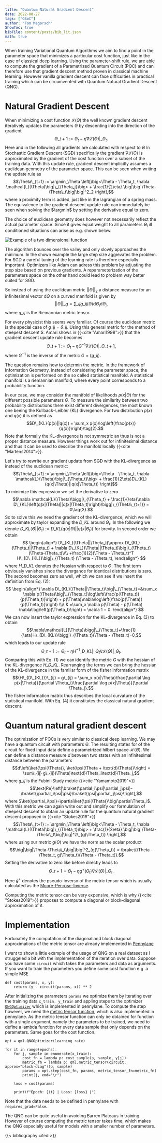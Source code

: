 ```yaml
---
title: "Quantum Natural Gradient Descent"
date: 2022-08-27
tags: ["GSoC"]
author: "Tom Magorsch"
ShowToc: true
bibFile: content/posts/bib_lit.json
math: true
---
```


When training Variational Quantum Algorithms we aim to find a point in the parameter space that minimizes a particular cost function, just like in the case of classical deep learning.
Using the parameter-shift rule, we are able to compute the gradient of a Parametrized Quantum Circuit (PQC) and can therefore use that gradient descent method proven in classical machine learning.
However vanilla gradient descent can face difficulties in practical training which can be circumvented with Quantum Natural Gradient Descent (QNG).

# Natural Gradient Descent

When minimizing a cost function $\mathcal{L}(\Theta)$ the well known gradient descent iteratively updates the parameters $\Theta$ by descenting into the direction of the gradient
$$\Theta\_{t+1} := \Theta_t - \eta \nabla \mathcal{L}(\Theta)\big|\_{\Theta_t}.$$
Here and in the following all gradients are calculated with respect to $\Theta$
In Stochastic Gradient Descent (SGD) specifically the gradient $\nabla \mathcal{L}(\Theta)$ is approximated by the gradient of the cost funciton over a subset of the training data.
With this update rule, gradient descent implicitly assumes a euclidean geometry of the parameter space. This can be seen when writing the update rule as
$$\Theta\_{t+1} := \argmin_\Theta \left[\big<\Theta - \Theta_t, \nabla \mathcal{L}(\Theta)\big|\_{\Theta_t}\big> + \frac{1}{2\eta} \big|\big|\Theta-\Theta\_t\big|\big|^2_2 \right],$$
where a proximity term is added, just like in the lagrangian of a spring mass.
The equivalence to the gradient descent update rule can immediately be seen when solving the $\argmin$ by setting the derivative equal to zero. 

The choice of euclidean geometry does however not necessarily reflect the actual parameter space.
Since it gives equal weight to all parameters $\Theta_i$ ill conditioned situations can arise as e.g. shown below.

![Example of a two dimensional function](../grad.png#center)

The algorithm bounces over the valley and only slowly approaches the minimum. In the shown example the large step size aggrevates the problem. For SGD a careful tuning of the learning rate is therefore especially important. Optimizers like Adam can adress this problem by adjusting the step size based on previous gradients.
A reparameterization of the parameters space on the other hand could lead to problem way better suited for SGD.

So instead of using the euclidean metric $||\Theta||_2$ a distance measure for an infinitesimal vector $\text{d}\Theta$ on a curved manifold is given by
$$||\Theta||\_{g} = \sum\_{ij}g\_{ij}(\Theta)\text{d}\Theta_i\text{d}\Theta_j,$$
where $g\_{ij}$ is the Riemannian metric tensor.

For every physicist this seems very familiar. Of course the euclidean metric is the special case of $g\_{ij}=\delta\_{ij}$.
Using this general metric for the method of steepest descent S. Amari shows in {{<cite "Amari1998">}} that the gradient descent update rule becomes
$$\Theta\_{t+1} := \Theta_t - \eta G^{-1}\nabla\mathcal{L}(\Theta)\big|\_{\Theta\_{t+1}}\tag{1},$$
where $G^{-1}$ is the inverse of the metric $G = (g\_{ij})$.

The question remains how to determin the metric. In the framework of Information Geometry, instead of considering the parameter space, the optimization is performed on the so called statistical manifold.
A statistical manifold is a riemannian manifold, where every point corresponds to a probability function.

In our case, we may consider the manifold of likelihoods $p(x|\Theta)$ for the different possible parameters $\Theta$.
To measure the similarity between two probability distributions there exist different divergences, the most known one beeing the Kullback–Leibler (KL) divergence. For two distribution $p(x)$ and $q(x)$ it is defined as
$$D\_{KL}(p(x)||q(x)) = \sum_x p(x)\log\left(\frac{p(x)}{q(x)}\right)\tag{2}.$$
Note that formally the KL-divergence is not symmetric an thus is not a proper distance measure. However things work out for infinitesimal distance and thus it can be used to describe the manifold locally {{<cite "Martens2014">}}.

Let's try to rewrite our gradient update from SGD with the KL-divergence as instead of the euclidean metric:
$$\Theta\_{t+1} := \argmin_\Theta \left[\big<\Theta - \Theta_t, \nabla \mathcal{L}(\Theta)\big|\_{\Theta_t}\big> + \frac{1}{2\eta}D\_{KL}(q(x|\Theta)||q(x|\Theta_t)) \right]$$
To minimize this expression we set the derivative to zero
$$\nabla \mathcal{L}(\Theta)\bigg|\_{\Theta_t} + \frac{1}{\eta}\nabla D\_{KL}\left(q(x|\Theta)||q(x|\Theta_t)\right)\bigg|\_{\Theta\_{t+1}} = 0\tag{3}.$$
So to solve this we need the gradient of the KL-divergence, which we will approximate by taylor expanding the $D\_{KL}$ around $\Theta_t$. In the following we denote $D\_{KL}(\Theta||\Theta_t) := D\_{KL}(q(x|\Theta)||q(x|\Theta_t))$ for brevity. In second order we obtain
$$
\begin{align*}
D\_{KL}(\Theta||\Theta_t)\approx D\_{KL}(\Theta_t||\Theta_t) + \nabla D\_{KL}(\Theta||\Theta_t)\big|\_{\Theta_t}(\Theta-\Theta_t)\\\\ +\frac{1}{2}(\Theta - \Theta_t)^T H\_{D\_{KL}}\big|\_{\Theta_t} (\Theta - \Theta_t),
\end{align*}
$$
where $H\_{D\_{KL}}$ denotes the Hessian with respect to $\Theta$.
The first term obviously vanishes since the divergance for identical distributions is zero. The second becomes zero as well, which we can see if we insert the definition from Eq. $(2)$:
$$
\begin{align*}
\nabla D\_{KL}(\Theta||\Theta_t)\big|\_{\Theta_t}=&\sum_x \nabla p(\Theta)\big|\_{\Theta_t}\log\left(\frac{p(\Theta_t)}{p(\Theta_t)}\right) + p(\Theta)\nabla\log\left(\frac{p(\Theta)}{p(\Theta_t)}\right) \\\\
& =\sum_x \nabla p(\Theta) - p(\Theta) \nabla\log\left(p(\Theta_t)\right) = \nabla 1 = 0.
\end{align*}
$$
We can now insert the taylor expression for the KL-divergence in Eq. $(3)$ to obtain
$$\nabla\mathcal{L}(\Theta)\bigg|\_{\Theta_t}+\frac{1}{\eta}H\_{D\_{KL}}\bigg|\_{\Theta_t}(\Theta - \Theta_t)=0,$$
which leads to our update rule
$$\Theta\_{t+1} := \Theta_t - \eta H^{-1}\_{D\_{KL}}\bigg|\_{\Theta_t}\nabla\mathcal{L}(\Theta)\bigg|\_{\Theta_t} \tag{4}.$$
Comparing this with Eq. $(1)$ we can identify the metric $G$ with the hessian of the KL-divergence $H\_{D\_{KL}}$.
Rearranging the terms we can bring the hessian of the KL-divergence in the familiar form of the fisher information matrix
$${H\_{D\_{KL}}}\_{ij} = g\_{ij} = \sum_x p(x|\Theta)\frac{\partial \log p(x|\Theta)}{\partial \Theta_i}\frac{\partial \log p(x|\Theta)}{\partial \Theta_j}.$$
The fisher information matrix thus describes the local curvature of the statistical manifold.
With Eq. $(4)$ it constitutes the classical natural gradient descent.

# Quantum natural gradient descent

The optimization of PQCs is very similar to classical deep learning. We may have a quantum circuit with parameters $\Theta$. The resulting states for of the circuit for fixed input data define a parametrized hilbert space $\mathcal{H}(\Theta)$.
We can define a distance measure $d$ between two states with an infinitesimal distance between the parameters
$$d\left(\ket{\psi(\Theta)}, \ket{\psi(\Theta + \text{d}\Theta)}\right) = \sum\_{ij} g\_{ij}(\Theta)\text{d}\Theta_i\text{d}\Theta_j,$$
where $g\_{ij}$ is the Fubini-Study metric {{<cite "Yamamoto2019">}} 
$$\text{Re}\left[\braket{\partial_i\psi|\partial_j\psi}-\braket{\partial_i\psi|\psi}\braket{\psi|\partial_j\psi}\right],$$
where $\ket{\partial_i\psi}=\partial\ket{\psi(\Theta)}\big/\partial\Theta_i$.
With this metric we can again write out and simplify our formulation of steepest descent to obtain an update rule for the quantum natural gradient descent proposed in {{<cite "Stokes2019">}}
$$\Theta\_{t+1} := \argmin_\Theta \left[\big<\Theta - \Theta_t, \nabla \mathcal{L}(\Theta)\big|\_{\Theta_t}\big> + \frac{1}{2\eta} \big|\big|\Theta-\Theta\_t\big|\big|^2\_{g(\Theta_t)} \right],$$
where using our metric $g(\Theta)$ we have the norm as the scalar product
$$\big|\big|\Theta-\Theta\_t\big|\big|^2_{g(\Theta_t)} = \braket{\Theta - \Theta_t, g(\Theta_t)(\Theta - \Theta_t)}.$$
Setting the derivative to zero like before directly leads to
$$\Theta\_{t+1} = \Theta_t - \eta g^+(\Theta_t)\nabla\mathcal{L}(\Theta)\big|\_{\Theta_t}.$$
Here $g^+$ denotes the pseudo-inverso of the metric tensor which is usually calculated as the [Moore-Penrose-Inverse](https://en.wikipedia.org/wiki/Moore–Penrose_inverse).

Computing the metric tensor can be very expensive, which is why {{<cite "Stokes2019">}} proposes to compute a diagonal or block-diagonal approximation of it. 

# Implementation 

Fortunately the computation of the diagonal and block diagonal approximations of the metric tensor are already implemented in [Pennylane](https://pennylane.ai)

I want to show a little example of the usage of QNG on a real dataset as I struggeled a bit with the implementation of the iteration over data. Suppose you have some `circuit` which takes the parameters and data as arguments. 
If you want to train the parameters you define some cost function e.g. a simple MSE

```
def cost(params, x, y):
    return (y - circuit(params, x)) ** 2
```

After initializing the parameters `params` we optimize them by iterating over the training data `x_train, y_train` and appling steps to the optimizer [`QNGOptimizer`](https://docs.pennylane.ai/en/stable/code/api/pennylane.QNGOptimizer.html) which is implemented in pennylane.
To compute the step however, we need the [metric tensor function](https://docs.pennylane.ai/en/stable/code/api/pennylane.metric_tensor.html), which is also implemented in pennylane.
As the metric tensor function can only be obtained for function with a single argument, namely the parameters to be trained, we need to define a lambda function for every data sample that only depends on the parameters. Same goes for the cost function.

```
opt = qml.QNGOptimizer(learning_rate)

for it in range(epochs):
    for j, sample in enumerate(x_train):        
        cost_fn = lambda p: cost_sample(p, sample, y[j])
        metric_fn = lambda p: qml.metric_tensor(circuit, approx="block-diag")(p, sample)
        params = opt.step(cost_fn, params, metric_tensor_fn=metric_fn)
        print(j, end="\r")

    loss = cost(params)
    
    print(f"Epoch: {it} | Loss: {loss} |")
```

Note that the data needs to be defined in pennylane with `requires_grad=False`.

The QNG can be quite useful in avoiding Barren Plateaus in training.
However of course computing the metric tensor takes time, which makes the QNG especially useful for models with a smaller number of parameters.

{{< bibliography cited >}}

